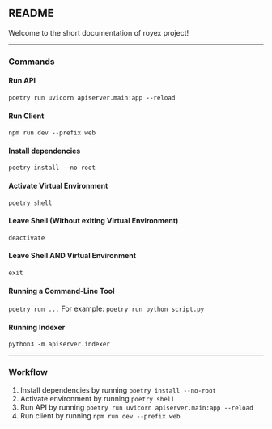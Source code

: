 ## README

Welcome to the short documentation of royex project!

----

### Commands
#### Run API
```poetry run uvicorn apiserver.main:app --reload```

#### Run Client
```npm run dev --prefix web```

#### Install dependencies
```poetry install --no-root```

#### Activate Virtual Environment
```poetry shell```

#### Leave Shell (Without exiting Virtual Environment)
```deactivate```

#### Leave Shell AND Virtual Environment
```exit```

#### Running a Command-Line Tool
```poetry run ...```
For example:
```poetry run python script.py```

#### Running Indexer
```python3 -m apiserver.indexer```

----

### Workflow

1. Install dependencies by running ```poetry install --no-root```
2. Activate environment by running ```poetry shell```
3. Run API by running ```poetry run uvicorn apiserver.main:app --reload```
4. Run client by running ```npm run dev --prefix web```